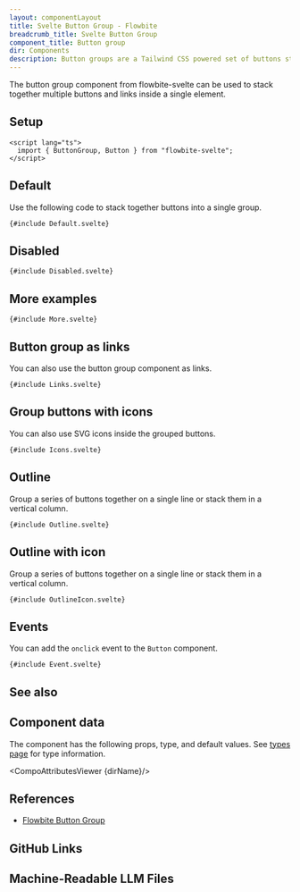 ```yaml
---
layout: componentLayout
title: Svelte Button Group - Flowbite
breadcrumb_title: Svelte Button Group
component_title: Button group
dir: Components
description: Button groups are a Tailwind CSS powered set of buttons sticked together in a horizontal line
---
```


<script lang="ts">
  import { CompoAttributesViewer,  GitHubCompoLinks, toKebabCase, Seealso, LlmLink } from '../../utils'
  import { Badge, P, A } from '$lib'
  const dirName = 'buttongroup'
  const relatedLinks = ['/docs/extend/button-toggle','/docs/components/button-group' ,'/docs/components/list-group','/docs/forms/radio#radiobutton' , '/docs/forms/checkbox#checkboxbutton'];
</script>

The button group component from flowbite-svelte can be used to stack together multiple buttons and links inside a single element.

## Setup

```svelte example hideOutput
<script lang="ts">
  import { ButtonGroup, Button } from "flowbite-svelte";
</script>
```

## Default

Use the following code to stack together buttons into a single group.

```svelte example class="flex justify-center" hideScript hideResponsiveButtons
{#include Default.svelte}
```

## Disabled

```svelte example class="flex justify-center space-x-4" hideScript hideResponsiveButtons
{#include Disabled.svelte}
```

## More examples

```svelte example class="flex flex-col flex-wrap gap-4" hideResponsiveButtons
{#include More.svelte}
```

## Button group as links

You can also use the button group component as links.

```svelte example class="flex justify-center" hideScript hideResponsiveButtons
{#include Links.svelte}
```

## Group buttons with icons

You can also use SVG icons inside the grouped buttons.

```svelte example class="flex justify-center"
{#include Icons.svelte}
```

## Outline

Group a series of buttons together on a single line or stack them in a vertical column.

```svelte example class="flex justify-center" hideScript hideResponsiveButtons
{#include Outline.svelte}
```

## Outline with icon

Group a series of buttons together on a single line or stack them in a vertical column.

```svelte example class="flex justify-center"
{#include OutlineIcon.svelte}
```

## Events

You can add the `onclick` event to the `Button` component.

```svelte example class="flex justify-center" hideResponsiveButtons
{#include Event.svelte}
```

## See also

<Seealso links={relatedLinks} />

## Component data

The component has the following props, type, and default values. See [types page](/docs/pages/typescript) for type information.

<CompoAttributesViewer {dirName}/>

## References

- [Flowbite Button Group](https://flowbite.com/docs/components/button-group/)

## GitHub Links

<GitHubCompoLinks />

## Machine-Readable LLM Files

<LlmLink />
